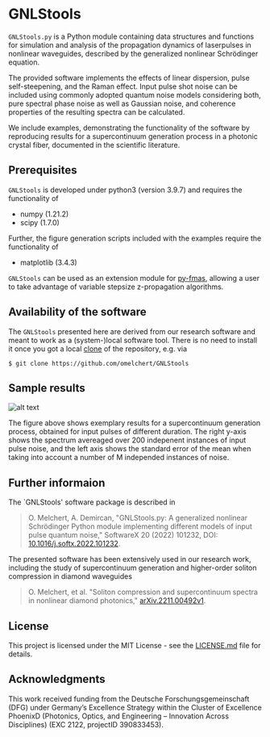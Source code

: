 # GNLStools 

`GNLStools.py` is a Python module containing data structures and functions for
simulation and analysis of the propagation dynamics of laserpulses in nonlinear
waveguides, described by the generalized nonlinear Schrödinger equation. 

The provided software implements the effects of linear dispersion, pulse
self-steepening, and the Raman effect. Input pulse shot noise can be included
using commonly adopted quantum noise models considering both, pure spectral
phase noise as well as Gaussian noise, and coherence properties of the
resulting spectra can be calculated. 

We include examples, demonstrating the functionality of the software by
reproducing results for a supercontinuum generation process in a photonic
crystal fiber, documented in the scientific literature.

## Prerequisites

`GNLStools` is developed under python3 (version 3.9.7) and requires the
functionality of 

* numpy (1.21.2)
* scipy (1.7.0)

Further, the figure generation scripts included with the examples require the
functionality of

* matplotlib (3.4.3)

`GNLStools` can be used as an extension module for
[py-fmas](https://github.com/omelchert/py-fmas), allowing a user to take
advantage of variable stepsize z-propagation algorithms.

## Availability of the software

The `GNLStools` presented here are derived from our research software and meant
to work as a (system-)local software tool. There is no need to install it once
you got a local
[clone](https://help.github.com/en/github/creating-cloning-and-archiving-repositories/cloning-a-repository)
of the repository, e.g. via

``$ git clone https://github.com/omelchert/GNLStools``



## Sample results

![alt text](https://github.com/omelchert/GNLStools/blob/main/results/numExp03_noise_model_01/pp_fig_FIG04/fig04.png)

The figure above shows exemplary results for a supercontinuum generation
process, obtained for input pulses of different duration. The right y-axis shows
the spectrum avereaged over 200 indepenent instances of input pulse noise, and
the left axis shows the standard error of the mean when taking into account a
number of M independed instances of noise. 

## Further informaion

The `GNLStools' software package is described in 

> O. Melchert, A. Demircan, "GNLStools.py: A generalized nonlinear Schrödinger Python module implementing different models of input pulse quantum noise," SoftwareX 20 (2022) 101232, DOI: [10.1016/j.softx.2022.101232](https://doi.org/10.1016/j.softx.2022.101232).

The presented software has been extensively used in our research work,
including the study of supercontinuum generation and higher-order soliton
compression in diamond waveguides

> O. Melchert, et al. "Soliton compression and supercontinuum spectra in nonlinear diamond photonics," [arXiv.2211.00492v1](https://doi.org/10.48550/arXiv.2211.00492).


## License 

This project is licensed under the MIT License - see the
[LICENSE.md](LICENSE.md) file for details.

## Acknowledgments

This work received funding from the Deutsche Forschungsgemeinschaft  (DFG)
under Germany’s Excellence Strategy within the Cluster of Excellence PhoenixD
(Photonics, Optics, and Engineering – Innovation Across Disciplines) (EXC 2122,
projectID 390833453).

